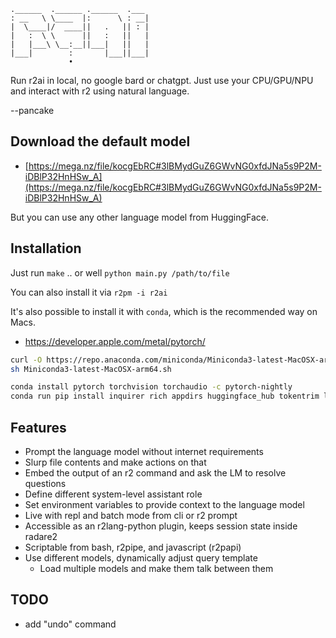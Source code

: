 ```
.______  .______ .______  .___ 
: __   \ \____  |:      \ : __|
|  \____|/  ____||   .   || : |
|   :  \ \      ||   :   ||   |
|   |___\ \__:__||___|   ||   |
|___|        :       |___||___|
             •                 
```

Run r2ai in local, no google bard or chatgpt. Just use your CPU/GPU/NPU and interact with r2 using natural language.

--pancake

## Download the default model

* [https://mega.nz/file/kocgEbRC#3lBMydGuZ6GWvNG0xfdJNa5s9P2M-iDBlP32HnHSw_A](https://mega.nz/file/kocgEbRC#3lBMydGuZ6GWvNG0xfdJNa5s9P2M-iDBlP32HnHSw_A)

But you can use any other language model from HuggingFace.

## Installation

Just run `make` .. or well `python main.py /path/to/file`

You can also install it via `r2pm -i r2ai`

It's also possible to install it with `conda`, which is the recommended way on Macs.

* https://developer.apple.com/metal/pytorch/

```sh
curl -O https://repo.anaconda.com/miniconda/Miniconda3-latest-MacOSX-arm64.sh
sh Miniconda3-latest-MacOSX-arm64.sh
```

```sh
conda install pytorch torchvision torchaudio -c pytorch-nightly
conda run pip install inquirer rich appdirs huggingface_hub tokentrim llama-cpp-python
```

## Features

* Prompt the language model without internet requirements
* Slurp file contents and make actions on that
* Embed the output of an r2 command and ask the LM to resolve questions
* Define different system-level assistant role
* Set environment variables to provide context to the language model
* Live with repl and batch mode from cli or r2 prompt
* Accessible as an r2lang-python plugin, keeps session state inside radare2
* Scriptable from bash, r2pipe, and javascript (r2papi)
* Use different models, dynamically adjust query template
  * Load multiple models and make them talk between them

## TODO

* add "undo" command
